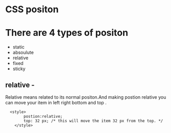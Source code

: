 # CSS positon



# There are 4 types of positon 
* static
* absoulute
* relative
* fixed
* sticky

## relative - 
Relative means related  to its normal positon.And making postion relative you can move your item in left right bottom and  top .
```
  <style>
        postion:relative;
        top: 32 px; /* this will move the item 32 px from the top. */
    </style>    
```
 